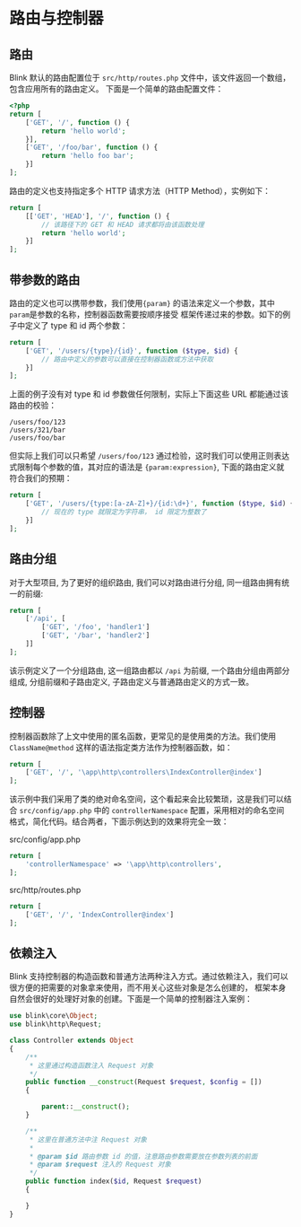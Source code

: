 路由与控制器
==========

路由
---

Blink 默认的路由配置位于 `src/http/routes.php` 文件中，该文件返回一个数组，包含应用所有的路由定义。
下面是一个简单的路由配置文件：

```php
<?php
return [
    ['GET', '/', function () {
        return 'hello world';
    }],
    ['GET', '/foo/bar', function () {
        return 'hello foo bar';
    }]
];
```

路由的定义也支持指定多个 HTTP 请求方法（HTTP Method），实例如下：

```php
return [
    [['GET', 'HEAD'], '/', function () {
        // 该路径下的 GET 和 HEAD 请求都将由该函数处理
        return 'hello world';
    }]
];
```

带参数的路由
----------

路由的定义也可以携带参数，我们使用`{param}` 的语法来定义一个参数，其中`param`是参数的名称，控制器函数需要按顺序接受
框架传递过来的参数。如下的例子中定义了 type 和 id 两个参数：

```php
return [
    ['GET', '/users/{type}/{id}', function ($type, $id) {
        // 路由中定义的参数可以直接在控制器函数或方法中获取
    }]
];
```

上面的例子没有对 type 和 id 参数做任何限制，实际上下面这些 URL 都能通过该路由的校验：

```
/users/foo/123
/users/321/bar
/users/foo/bar
```

但实际上我们可以只希望 `/users/foo/123` 通过检验，这时我们可以使用正则表达式限制每个参数的值，其对应的语法是 `{param:expression}`,
下面的路由定义就符合我们的预期：

```php
return [
    ['GET', '/users/{type:[a-zA-Z]+}/{id:\d+}', function ($type, $id) {
        // 现在的 type 就限定为字符串， id 限定为整数了
    }]
];
```

路由分组
-------

对于大型项目, 为了更好的组织路由, 我们可以对路由进行分组, 同一组路由拥有统一的前缀:

```php
return [
    ['/api', [
        ['GET', '/foo', 'handler1']
        ['GET', '/bar', 'handler2']
    ]]
];
```

该示例定义了一个分组路由, 这一组路由都以 `/api` 为前缀, 一个路由分组由两部分组成, 分组前缀和子路由定义, 子路由定义与普通路由定义的方式一致。 


控制器
-----

控制器函数除了上文中使用的匿名函数，更常见的是使用类的方法。我们使用 `ClassName@method` 这样的语法指定类方法作为控制器函数，如：

```php
return [
    ['GET', '/', '\app\http\controllers\IndexController@index']
];
```

该示例中我们采用了类的绝对命名空间，这个看起来会比较繁琐，这是我们可以结合 `src/config/app.php` 中的 `controllerNamespace`
配置，采用相对的命名空间格式，简化代码。结合两者，下面示例达到的效果将完全一致：

src/config/app.php
```php
return [
    'controllerNamespace' => '\app\http\controllers',
];
```

src/http/routes.php
```php
return [
    ['GET', '/', 'IndexController@index']
];
```


依赖注入
-------

Blink 支持控制器的构造函数和普通方法两种注入方式。通过依赖注入，我们可以很方便的把需要的对象拿来使用，而不用关心这些对象是怎么创建的，
框架本身自然会很好的处理好对象的创建。下面是一个简单的控制器注入案例：

```php
use blink\core\Object;
use blink\http\Request;

class Controller extends Object
{
    /**
     * 这里通过构造函数注入 Request 对象
     */
    public function __construct(Request $request, $config = [])
    {

        parent::__construct();
    }

    /**
     * 这里在普通方法中注 Request 对象
     *
     * @param $id 路由参数 id 的值，注意路由参数需要放在参数列表的前面
     * @param $request 注入的 Request 对象
     */
    public function index($id, Request $request)
    {

    }
}

```
